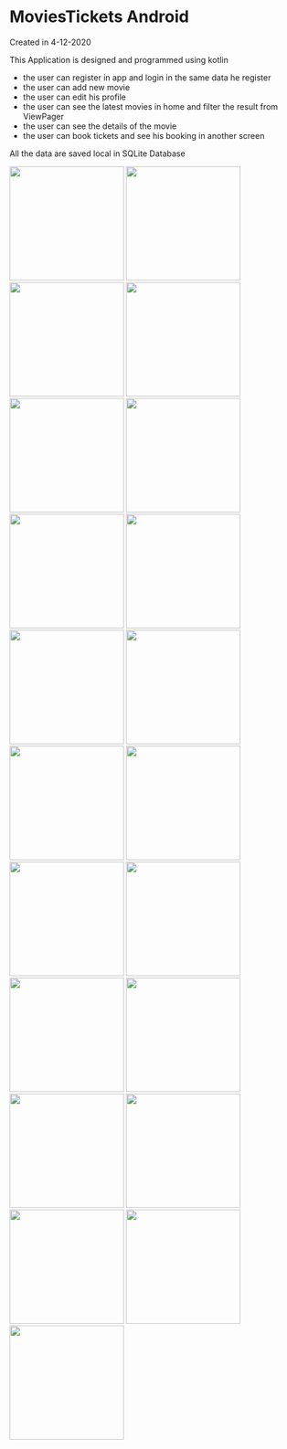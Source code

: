 # MoviesTickets Android
Created in 4-12-2020

This Application is designed and programmed using kotlin
* the user can register in app and login in the same data he register
* the user can add new movie
* the user can edit his profile
* the user can see the latest movies in home and filter the result from ViewPager
* the user can see the details of the movie 
* the user can book tickets and see his booking in another screen

All the data are saved local in SQLite Database

<img src="https://user-images.githubusercontent.com/28947735/158785627-d0fa7223-75ee-473f-b02b-adb403e3061a.jpg" width="200"> <img src="https://user-images.githubusercontent.com/28947735/158785765-d31717d5-713d-446d-9e40-cc9bf6e62e13.jpg" width="200"> 
<img src="https://user-images.githubusercontent.com/28947735/158785773-5d21f92d-d4a1-408b-b1ae-e5a9058afb0f.jpg" width="200"> <img src="https://user-images.githubusercontent.com/28947735/158785786-84e17ea3-9d7e-445a-91a5-4ccbc0907b6a.jpg" width="200">
<img src="https://user-images.githubusercontent.com/28947735/158785958-a8a76d83-6944-4fba-855d-6fed647cf125.jpg" width="200"> <img src="https://user-images.githubusercontent.com/28947735/158785966-34de408b-e912-4979-89b2-9001cee30ef0.jpg" width="200">
<img src="https://user-images.githubusercontent.com/28947735/158785973-0da62b85-c27c-48b7-abf5-885bff188bdf.jpg" width="200"> <img src="https://user-images.githubusercontent.com/28947735/158786110-3d114987-e550-4ec0-bbbc-7084d3f084f5.jpg" width="200">
<img src="https://user-images.githubusercontent.com/28947735/158786244-260406b7-3d3b-4074-ae54-cc6119b4167e.jpg" width="200"> <img src="https://user-images.githubusercontent.com/28947735/158786298-e43bc123-a2ee-402b-b1e3-9408d87e3b87.jpg" width="200">
<img src="https://user-images.githubusercontent.com/28947735/158786355-78aa6ed3-ee06-42fd-96c1-5bdabf67cb41.jpg" width="200"> <img src="https://user-images.githubusercontent.com/28947735/158786412-4354ef26-e4e1-42ca-82e0-dd30406d2100.jpg" width="200">
<img src="https://user-images.githubusercontent.com/28947735/158786531-2c6f2209-0584-409a-9015-d192dfa9d4ef.jpg" width="200"> <img src="https://user-images.githubusercontent.com/28947735/158786566-f6cc15d0-8481-4cbc-91fc-b86ed3dc3aad.jpg" width="200">
<img src="https://user-images.githubusercontent.com/28947735/158786601-a28eeee2-ade4-46a2-92f0-a6128db5bbf7.jpg" width="200"> <img src="https://user-images.githubusercontent.com/28947735/158786668-61f133be-a9bd-440e-917f-768ff47cc5e5.jpg" width="200">
<img src="https://user-images.githubusercontent.com/28947735/158786690-aff7514e-dc11-4b10-90b4-878eaea6058e.jpg" width="200"> <img src="https://user-images.githubusercontent.com/28947735/158786712-4fbae689-6001-467e-9d1c-b9941abd9be8.jpg" width="200">
<img src="https://user-images.githubusercontent.com/28947735/158786797-181b8e90-dd74-4851-bfaf-1b01d86a8cff.jpg" width="200"> <img src="https://user-images.githubusercontent.com/28947735/158786814-ccad622c-f35a-4efe-9f03-37e7e507c6cf.jpg" width="200">
<img src="https://user-images.githubusercontent.com/28947735/158786825-455e317e-77e9-4ab2-b5d8-267216c6ffb7.jpg" width="200">


